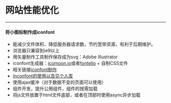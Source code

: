 # 网站性能优化
---
#### 将小图标制作成iconfont
* 能减少文件体积、降低服务器请求数，节约宽带资源，有利于后期维护。
* 浏览器只兼容到ie9以上
* 用矢量制作工具制作保存成为svg：Adobe Illustrator
* iconfont生成器：[icomoon.io](https://icomoon.io/)或者[fontello](http://fontello.com/) + 自制CSS文件
* 相关链接[iconfont制作](http://www.uisdc.com/4-icon-font-production-method)
* [inconfont的使用以及见个人库](https://www.cnblogs.com/camille666/p/iconfont.html)
* 使用ajax缓冲（对于数据不变的页面可以使用）
* 组件开发，提升公用组件，组件的按需加载
* 将js文件放置于html文件底部，或者在顶部时使用async异步加载